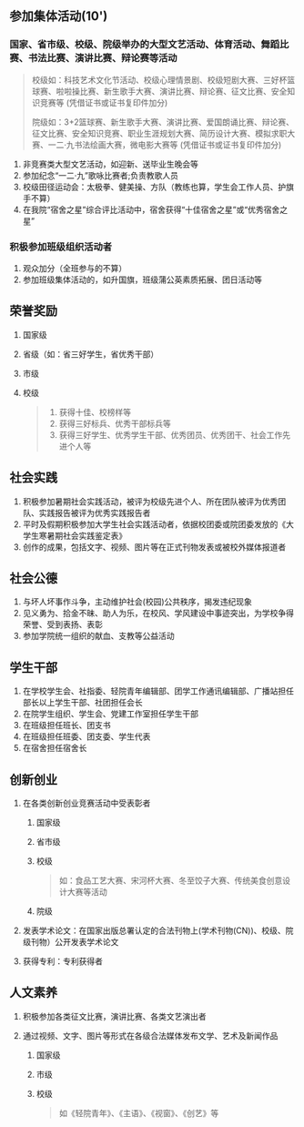## 参加集体活动(10')

### 国家、省市级、校级、院级举办的大型文艺活动、体育活动、舞蹈比赛、书法比赛、演讲比赛、辩论赛等活动

> 校级如：科技艺术文化节活动、校级心理情景剧、校级短剧大赛、三好杯篮球赛、啦啦操比赛、新生歌手大赛、演讲比赛、辩论赛、征文比赛、安全知识竞赛等   (凭借证书或证书复印件加分)
>
> 院级如：3+2篮球赛、新生歌手大赛、演讲比赛、爱国朗诵比赛、辩论赛、征文比赛、安全知识竞赛、职业生涯规划大赛、简历设计大赛、模拟求职大赛、一二·九书法绘画大赛，微电影大赛等   (凭借证书或证书复印件加分)

1. 非竞赛类大型文艺活动，如迎新、送毕业生晚会等
2. 参加纪念“一二·九”歌咏比赛者;负责教歌人员
3. 校级田径运动会：太极拳、健美操、方队（教练也算，学生会工作人员、护旗手不算）
4. 在我院“宿舍之星”综合评比活动中，宿舍获得“十佳宿舍之星”或“优秀宿舍之星”



### 积极参加班级组织活动者

1. 观众加分（全班参与的不算）
2. 参加班级集体活动的，如升国旗，班级蒲公英素质拓展、团日活动等





## 荣誉奖励

1. 国家级

2. 省级（如：省三好学生，省优秀干部）

3. 市级

4. 校级

   > 1. 获得十佳、校榜样等
   > 2. 获得三好标兵、优秀干部标兵等
   > 3. 获得三好学生、优秀学生干部、优秀团员、优秀团干、社会工作先进个人等



## 社会实践

1. 积极参加暑期社会实践活动，被评为校级先进个人、所在团队被评为优秀团队、实践报告被评为优秀实践报告者
2. 平时及假期积极参加大学生社会实践活动者，依据校团委或院团委发放的《大学生寒暑期社会实践鉴定表》
3. 创作的成果，包括文字、视频、图片等在正式刊物发表或被校外媒体报道者





## 社会公德

1. 与坏人坏事作斗争，主动维护社会(校园)公共秩序，揭发违纪现象
2. 见义勇为、拾金不昧、助人为乐，在校风、学风建设中事迹突出，为学校争得荣誉、受到表扬、表彰
3. 参加学院统一组织的献血、支教等公益活动



## 学生干部

1. 在学校学生会、社指委、轻院青年编辑部、团学工作通讯编辑部、广播站担任部长以上学生干部、社团担任会长
2. 在院学生组织、学生会、党建工作室担任学生干部
3. 在班级担任班长、团支书
4. 在班级担任班委、团支委、学生代表
5. 在宿舍担任宿舍长



## 创新创业

1. 在各类创新创业竞赛活动中受表彰者

   1. 国家级

   2. 省市级

   3. 校级

      > 如：食品工艺大赛、宋河杯大赛、冬至饺子大赛、传统美食创意设计大赛等活动

   4. 院级

2. 发表学术论文：在国家出版总署认定的合法刊物上(学术刊物(CN))、校级、院级刊物）公开发表学术论文
3. 获得专利：专利获得者



## 人文素养

1. 积极参加各类征文比赛，演讲比赛、各类文艺演出者

2. 通过视频、文字、图片等形式在各级合法媒体发布文学、艺术及新闻作品

   1. 国家级

   2. 市级

   3. 校级

      > 如《轻院青年》、《主语》、《视窗》、《创艺》等